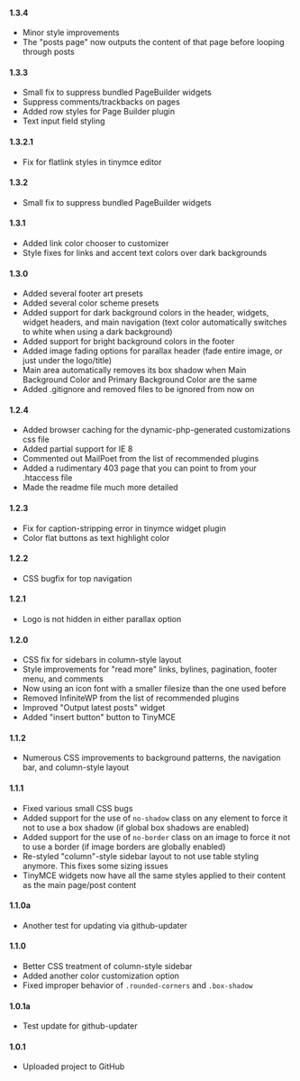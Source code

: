 #### 1.3.4
* Minor style improvements
* The "posts page" now outputs the content of that page before looping through posts

#### 1.3.3
* Small fix to suppress bundled PageBuilder widgets
* Suppress comments/trackbacks on pages
* Added row styles for Page Builder plugin
* Text input field styling

#### 1.3.2.1
* Fix for flatlink styles in tinymce editor

#### 1.3.2
* Small fix to suppress bundled PageBuilder widgets

#### 1.3.1
* Added link color chooser to customizer
* Style fixes for links and accent text colors over dark backgrounds

#### 1.3.0
* Added several footer art presets
* Added several color scheme presets
* Added support for dark background colors in the header, widgets, widget headers, and main navigation (text color automatically switches to white when using a dark background)
* Added support for bright background colors in the footer
* Added image fading options for parallax header (fade entire image, or just under the logo/title)
* Main area automatically removes its box shadow when Main Background Color and Primary Background Color are the same
* Added .gitignore and removed files to be ignored from now on

#### 1.2.4
* Added browser caching for the dynamic-php-generated customizations css file
* Added partial support for IE 8
* Commented out MailPoet from the list of recommended plugins
* Added a rudimentary 403 page that you can point to from your .htaccess file
* Made the readme file much more detailed

#### 1.2.3
* Fix for caption-stripping error in tinymce widget plugin
* Color flat buttons as text highlight color

#### 1.2.2
* CSS bugfix for top navigation

#### 1.2.1
* Logo is not hidden in either parallax option

#### 1.2.0
* CSS fix for sidebars in column-style layout
* Style improvements for "read more" links, bylines, pagination, footer menu, and comments
* Now using an icon font with a smaller filesize than the one used before
* Removed InfiniteWP from the list of recommended plugins
* Improved "Output latest posts" widget
* Added "insert button" button to TinyMCE

#### 1.1.2
* Numerous CSS improvements to background patterns, the navigation bar, and column-style layout

#### 1.1.1
* Fixed various small CSS bugs
* Added support for the use of `no-shadow` class on any element to force it not to use a box shadow (if global box shadows are enabled)
* Added support for the use of `no-border` class on an image to force it not to use a border (if image borders are globally enabled)
* Re-styled "column"-style sidebar layout to not use table styling anymore. This fixes some sizing issues
* TinyMCE widgets now have all the same styles applied to their content as the main page/post content

#### 1.1.0a
* Another test for updating via github-updater

#### 1.1.0
* Better CSS treatment of column-style sidebar
* Added another color customization option
* Fixed improper behavior of `.rounded-corners` and `.box-shadow`

#### 1.0.1a
* Test update for github-updater

#### 1.0.1
* Uploaded project to GitHub
